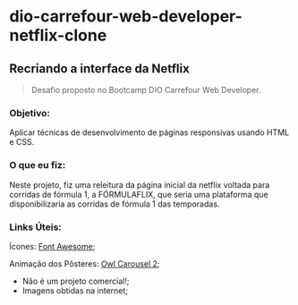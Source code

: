 # dio-carrefour-web-developer-netflix-clone

## Recriando a interface da Netflix
>Desafio proposto no Bootcamp DIO Carrefour Web Developer.

### Objetivo: 
Aplicar técnicas de desenvolvimento de páginas responsivas usando HTML e CSS.

### O que eu fiz:
Neste projeto, fiz uma releitura da página inicial da netflix voltada para corridas de fórmula 1, a FÓRMULAFLIX, que seria uma plataforma que disponibilizaria as corridas de fórmula 1 das temporadas.

### Links Úteis:

Ícones: [Font Awesome](https://fontawesome.com/);

Animação dos Pôsteres: [Owl Carousel 2](https://owlcarousel2.github.io/OwlCarousel2/);

* Não é um projeto comercial!;
* Imagens obtidas na internet;
